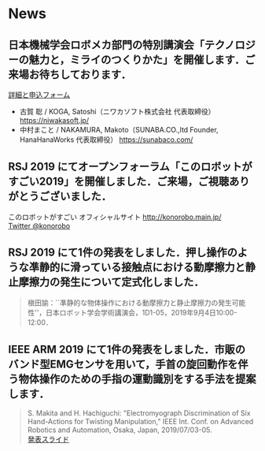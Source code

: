 # News
## 日本機械学会ロボメカ部門の特別講演会「テクノロジーの魅力と，ミライのつくりかた」を開催します．ご来場お待ちしております．
 [詳細と申込フォーム](https://docs.google.com/forms/d/e/1FAIpQLSc0pkdEGIn9W73jGvJNuAHsJj9_y4SzfiQ-5HsDpnj1etBspA/viewform)
 * 古賀 聡 / KOGA, Satoshi（ニワカソフト株式会社 代表取締役） https://niwakasoft.jp/
 * 中村まこと / NAKAMURA, Makoto（SUNABA.CO.,ltd Founder, HanaHanaWorks 代表取締役） https://sunabaco.com/

## RSJ 2019 にてオープンフォーラム「このロボットがすごい2019」を開催しました．ご来場，ご視聴ありがとうございました．
このロボットがすごい オフィシャルサイト http://konorobo.main.jp/ \
[Twitter @konorobo](https://twitter.com/konorobo)

## RSJ 2019 にて1件の発表をしました．押し操作のような凖静的に滑っている接触点における動摩擦力と静止摩擦力の発生について定式化しました．
> 槇田諭：``凖静的な物体操作における動摩擦力と静止摩擦力の発生可能性''，日本ロボット学会学術講演会，1D1-05，2019年9月4日10:00-12:00．

## IEEE ARM 2019 にて1件の発表をしました．市販のバンド型EMGセンサを用いて，手首の旋回動作を伴う物体操作のための手指の運動識別をする手法を提案します．
> S. Makita and H. Hachiguchi: "Electromyograph Discrimination of Six Hand-Actions for Twisting Manipulation," IEEE Int. Conf. on Advanced Robotics and Automation, Osaka, Japan, 2019/07/03-05. \
[発表スライド](https://www.slideshare.net/SatoshiMakita/electromyograph-classification-of-six-handactions-for-twisting-manipulation-ieee-int-conf-on-advanced-robotics-and-mechatronics)
